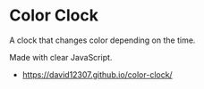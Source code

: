 # Color Clock
 A clock that changes color depending on the time.
 
 Made with clear JavaScript.

- https://david12307.github.io/color-clock/
